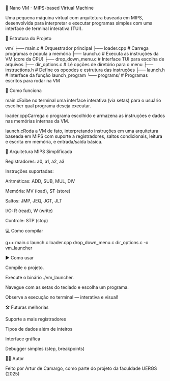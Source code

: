 🧠 Nano VM - MIPS-based Virtual Machine

Uma pequena máquina virtual com arquitetura baseada em MIPS, desenvolvida para interpretar e executar programas simples com uma interface de terminal interativa (TUI).

📁 Estrutura do Projeto

vm/
├── main.c # Orquestrador principal
├── loader.cpp # Carrega programas e popula a memória
├── launch.c # Executa as instruções da VM (core da CPU)
├── drop_down_menu.c # Interface TUI para escolha de arquivos
├── dir_options.c # Lê opções de diretório para o menu
├── instructions.h # Define os opcodes e estrutura das instruções
├── launch.h # Interface da função launch_program
└── programs/ # Programas escritos para rodar na VM

🚀 Como funciona

main.cExibe no terminal uma interface interativa (via setas) para o usuário escolher qual programa deseja executar.

loader.cppCarrega o programa escolhido e armazena as instruções e dados nas memórias internas da VM.

launch.cRoda a VM de fato, interpretando instruções em uma arquitetura baseada em MIPS com suporte a registradores, saltos condicionais, leitura e escrita em memória, e entrada/saída básica.

🧱 Arquitetura MIPS Simplificada

Registradores: a0, a1, a2, a3

Instruções suportadas:

Aritméticas: ADD, SUB, MUL, DIV

Memória: MV (load), ST (store)

Saltos: JMP, JEQ, JGT, JLT

I/O: R (read), W (write)

Controle: STP (stop)

💻 Como compilar

g++ main.c launch.c loader.cpp drop_down_menu.c dir_options.c -o vm_launcher

▶️ Como usar

Compile o projeto.

Execute o binário ./vm_launcher.

Navegue com as setas do teclado e escolha um programa.

Observe a execução no terminal — interativa e visual!

🛠️ Futuras melhorias

Suporte a mais registradores

Tipos de dados além de inteiros

Interface gráfica

Debugger simples (step, breakpoints)

👨‍💻 Autor

Feito por Artur de Camargo, como parte do projeto da faculdade UERGS (2025)
